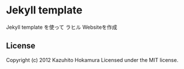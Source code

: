 # Jekyll template


Jekyll template を使って ラヒル Websiteを作成


## License

Copyright (c) 2012 Kazuhito Hokamura
Licensed under the MIT license.
